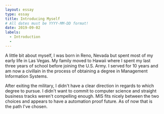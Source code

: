 ```yaml
---
layout: essay
type: essay
title: Introducing Myself
# All dates must be YYYY-MM-DD format!
date: 2019-09-02
labels:
  - Introduction
  - 
---
```


A little bit about myself, I was born in Reno, Nevada but spent most of my early life in Las Vegas. My family moved to Hawaii where I spent my last three years of school before joining the U.S. Army. I served for 10 years and am now a civillain in the process of obtaining a degree in Management Information Systems.

After exiting the military, I didn't have a clear direction in regards to which degree to pursue. I didn't want to commit to computer science and straight business tracks weren't compelling enough. MIS fits nicely between the two choices and appears to have a automation proof future. As of now that is the path I've chosen.
